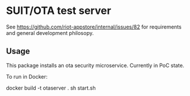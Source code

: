 # SUIT/OTA test server

See https://github.com/riot-appstore/internal/issues/82 for requirements and
general development philosopy.

## Usage

This package installs an ota security microservice. Currently in PoC state.

To run in Docker:

docker build -t otaserver .
sh start.sh
